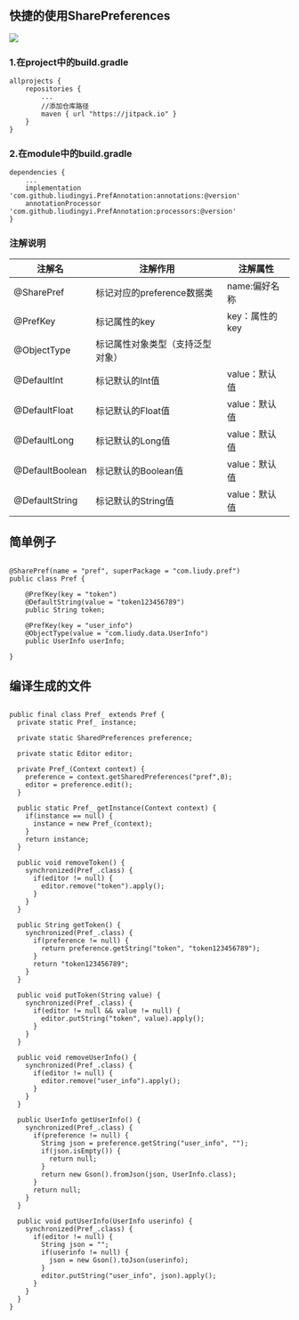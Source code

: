 
## 快捷的使用SharePreferences

[![](https://jitpack.io/v/liudingyi/PrefAnnotation.svg)](https://jitpack.io/#liudingyi/PrefAnnotation)

### 1.在project中的build.gradle

    allprojects {
        repositories {
            ...
            //添加仓库路径
            maven { url "https://jitpack.io" }
        }
    }

### 2.在module中的build.gradle

    dependencies {
        ...
        implementation 'com.github.liudingyi.PrefAnnotation:annotations:@version'
        annotationProcessor 'com.github.liudingyi.PrefAnnotation:processors:@version'
    }


### 注解说明


注解名| 注解作用 | 注解属性
---|---|---
@SharePref | 标记对应的preference数据类 | name:偏好名称
@PrefKey | 标记属性的key | key：属性的key
@ObjectType | 标记属性对象类型（支持泛型对象）
@DefaultInt | 标记默认的Int值 | value：默认值
@DefaultFloat | 标记默认的Float值 | value：默认值
@DefaultLong | 标记默认的Long值 | value：默认值
@DefaultBoolean | 标记默认的Boolean值 | value：默认值
@DefaultString | 标记默认的String值 | value：默认值

## 简单例子

```

@SharePref(name = "pref", superPackage = "com.liudy.pref")
public class Pref {

    @PrefKey(key = "token")
    @DefaultString(value = "token123456789")
    public String token;

    @PrefKey(key = "user_info")
    @ObjectType(value = "com.liudy.data.UserInfo")
    public UserInfo userInfo;
    
}

```

## 编译生成的文件

```

public final class Pref_ extends Pref {
  private static Pref_ instance;

  private static SharedPreferences preference;

  private static Editor editor;

  private Pref_(Context context) {
    preference = context.getSharedPreferences("pref",0);
    editor = preference.edit();
  }

  public static Pref_ getInstance(Context context) {
    if(instance == null) {
      instance = new Pref_(context);
    }
    return instance;
  }

  public void removeToken() {
    synchronized(Pref_.class) {
      if(editor != null) {
        editor.remove("token").apply();
      }
    }
  }

  public String getToken() {
    synchronized(Pref_.class) {
      if(preference != null) {
        return preference.getString("token", "token123456789");
      }
      return "token123456789";
    }
  }

  public void putToken(String value) {
    synchronized(Pref_.class) {
      if(editor != null && value != null) {
        editor.putString("token", value).apply();
      }
    }
  }

  public void removeUserInfo() {
    synchronized(Pref_.class) {
      if(editor != null) {
        editor.remove("user_info").apply();
      }
    }
  }

  public UserInfo getUserInfo() {
    synchronized(Pref_.class) {
      if(preference != null) {
        String json = preference.getString("user_info", "");
        if(json.isEmpty()) {
          return null;
        }
        return new Gson().fromJson(json, UserInfo.class);
      }
      return null;
    }
  }

  public void putUserInfo(UserInfo userinfo) {
    synchronized(Pref_.class) {
      if(editor != null) {
        String json = "";
        if(userinfo != null) {
          json = new Gson().toJson(userinfo);
        }
        editor.putString("user_info", json).apply();
      }
    }
  }
}

```


